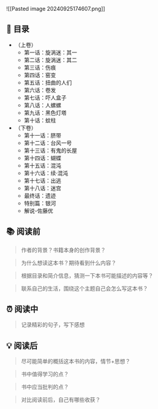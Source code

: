 ![[Pasted image 20240925174607.png]]
## 📑 目录
* （上卷）  
	* 第一话：旋涡迷：其一  
	* 第二话：旋涡迷：其二  
	* 第三话：伤痕  
	* 第四话：窑变  
	* 第五话：扭曲的人们 
	* 第六话：卷发  
	* 第七话：吓人盒子  
	* 第八话：人螺螺  
	* 第九话：黑色灯塔  
	* 第十话：蚊柱  
* （下卷）  
	* 第十一话：脐带  
	* 第十二话：台风一号  
	* 第十三话：有鬼的长屋  
	* 第十四话：蝴蝶  
	* 第十五话：混沌  
	* 第十六话：续·混沌  
	* 第十七话：出逃  
	* 第十八话：迷宫  
	* 最终话：遗迹  
	* 特别篇：银河  
	* 解说-佐藤优
## 📚 阅读前
> 作者的背景？书籍本身的创作背景？

> 为什么想读这本书？期待看到什么内容？

> 根据目录和简介信息，猜测一下本书可能描述的内容等？

> 联系自己的生活，围绕这个主题自己会怎么写这本书？
## ⏰ 阅读中
> 记录精彩的句子，写下感想
##  💡 阅读后
> 尽可能简单的概括这本书的内容，情节+思想？

> 书中值得学习的点？

> 书中应当批判的点？

> 对比阅读前后，自己有哪些收获？ 
